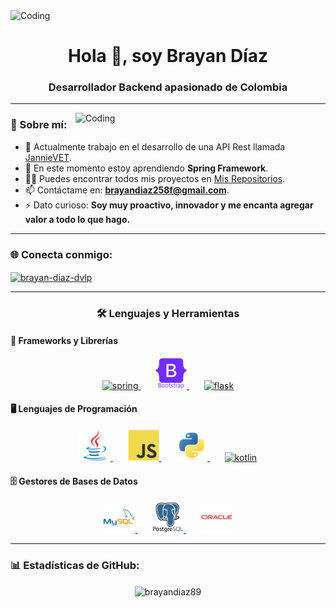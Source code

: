 <img alt="Coding" width="100%" height="220px" src="https://beingfa.com/wp-content/uploads/2014/10/coding-banner.jpg">

<h1 align="center">Hola 👋, soy Brayan Díaz</h1>
<h3 align="center">Desarrollador Backend apasionado de Colombia</h3>

---

<img align="right" alt="Coding" width="400" src="https://i.pinimg.com/originals/cd/59/d6/cd59d626dc86397fe45080e6e9c7027d.gif">

### 🌟 Sobre mí:
- 🔭 Actualmente trabajo en el desarrollo de una API Rest llamada [JannieVET](https://github.com/BrayanDiaz89/API-Rest_JannieVet).
- 🌱 En este momento estoy aprendiendo **Spring Framework**.
- 👨‍💻 Puedes encontrar todos mis proyectos en [Mis Repositorios](https://github.com/BrayanDiaz89?tab=repositories).
- 📫 Contáctame en: **brayandiaz258f@gmail.com**.
- ⚡ Dato curioso: **Soy muy proactivo, innovador y me encanta agregar valor a todo lo que hago.**

---

### 🌐 Conecta conmigo:
<p align="left">
  <a href="https://linkedin.com/in/brayan-diaz-dvlp" target="blank">
    <img align="center" src="https://raw.githubusercontent.com/rahuldkjain/github-profile-readme-generator/master/src/images/icons/Social/linked-in-alt.svg" alt="brayan-diaz-dvlp" height="30" width="40" />
  </a>
</p>

---

<h3 align="center">🛠️ Lenguajes y Herramientas</h3>

#### 🌟 Frameworks y Librerías
<p align="center">
  <a href="https://spring.io/" target="_blank" rel="noreferrer">
    <img src="https://www.vectorlogo.zone/logos/springio/springio-icon.svg" alt="spring" width="50" height="50" />
  </a>
  &nbsp;&nbsp;&nbsp;&nbsp;&nbsp;
  <a href="https://getbootstrap.com" target="_blank" rel="noreferrer">
    <img src="https://raw.githubusercontent.com/devicons/devicon/master/icons/bootstrap/bootstrap-plain-wordmark.svg" alt="bootstrap" width="50" height="50" />
  </a>
  &nbsp;&nbsp;&nbsp;&nbsp;&nbsp;
  <a href="https://flask.palletsprojects.com/" target="_blank" rel="noreferrer">
    <img src="https://upload.wikimedia.org/wikipedia/commons/3/3c/Flask_logo.svg" alt="flask" width="50" height="50" />
  </a>
</p>

#### 🖥️ Lenguajes de Programación
<p align="center">
  <a href="https://www.java.com" target="_blank" rel="noreferrer">
    <img src="https://raw.githubusercontent.com/devicons/devicon/master/icons/java/java-original.svg" alt="java" width="50" height="50" />
  </a>
  &nbsp;&nbsp;&nbsp;&nbsp;&nbsp;
  <a href="https://developer.mozilla.org/en-US/docs/Web/JavaScript" target="_blank" rel="noreferrer">
    <img src="https://raw.githubusercontent.com/devicons/devicon/master/icons/javascript/javascript-original.svg" alt="javascript" width="50" height="50" />
  </a>
  &nbsp;&nbsp;&nbsp;&nbsp;&nbsp;
  <a href="https://www.python.org" target="_blank" rel="noreferrer">
    <img src="https://raw.githubusercontent.com/devicons/devicon/master/icons/python/python-original.svg" alt="python" width="50" height="50" />
  </a>
  &nbsp;&nbsp;&nbsp;&nbsp;&nbsp;
  <a href="https://kotlinlang.org" target="_blank" rel="noreferrer">
    <img src="https://www.vectorlogo.zone/logos/kotlinlang/kotlinlang-icon.svg" alt="kotlin" width="50" height="50" />
  </a>
</p>

#### 🗄️ Gestores de Bases de Datos
<p align="center">
  <a href="https://www.mysql.com/" target="_blank" rel="noreferrer">
    <img src="https://raw.githubusercontent.com/devicons/devicon/master/icons/mysql/mysql-original-wordmark.svg" alt="mysql" width="50" height="50" />
  </a>
  &nbsp;&nbsp;&nbsp;&nbsp;&nbsp;
  <a href="https://www.postgresql.org" target="_blank" rel="noreferrer">
    <img src="https://raw.githubusercontent.com/devicons/devicon/master/icons/postgresql/postgresql-original-wordmark.svg" alt="postgresql" width="50" height="50" />
  </a>
  &nbsp;&nbsp;&nbsp;&nbsp;&nbsp;
  <a href="https://www.oracle.com/" target="_blank" rel="noreferrer">
    <img src="https://raw.githubusercontent.com/devicons/devicon/master/icons/oracle/oracle-original.svg" alt="oracle" width="50" height="50" />
  </a>
</p>

---

### 📊 Estadísticas de GitHub:
<p align="center">
  <img align="center" src="https://github-readme-stats.vercel.app/api?username=brayandiaz89&show_icons=true&locale=en" alt="brayandiaz89" />
</p>


